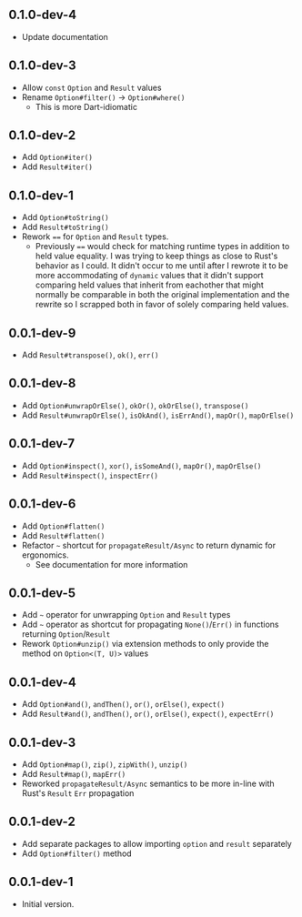 ## 0.1.0-dev-4

- Update documentation

## 0.1.0-dev-3

- Allow `const` `Option` and `Result` values
- Rename `Option#filter()` -> `Option#where()`
  - This is more Dart-idiomatic

## 0.1.0-dev-2

- Add `Option#iter()`
- Add `Result#iter()`

## 0.1.0-dev-1

- Add `Option#toString()`
- Add `Result#toString()`
- Rework `==` for `Option` and `Result` types.
  - Previously `==` would check for matching runtime types in addition to held value equality.
  I was trying to keep things as close to Rust's behavior as I could. It didn't occur to me
  until after I rewrote it to be more accommodating of `dynamic` values that it didn't support
  comparing held values that inherit from eachother that might normally be comparable in both
  the original implementation and the rewrite so I scrapped both in favor of solely comparing
  held values.

## 0.0.1-dev-9

- Add `Result#transpose()`, `ok()`, `err()`

## 0.0.1-dev-8

- Add `Option#unwrapOrElse()`, `okOr()`, `okOrElse()`, `transpose()`
- Add `Result#unwrapOrElse()`, `isOkAnd()`, `isErrAnd()`, `mapOr()`, `mapOrElse()`

## 0.0.1-dev-7

- Add `Option#inspect()`, `xor()`, `isSomeAnd()`, `mapOr()`, `mapOrElse()`
- Add `Result#inspect()`, `inspectErr()`

## 0.0.1-dev-6

- Add `Option#flatten()`
- Add `Result#flatten()`
- Refactor `~` shortcut for `propagateResult/Async` to return dynamic for ergonomics.
  - See documentation for more information

## 0.0.1-dev-5

- Add `~` operator for unwrapping `Option` and `Result` types
- Add `~` operator as shortcut for propagating `None()`/`Err()` in functions returning `Option`/`Result`
- Rework `Option#unzip()` via extension methods to only provide the method on `Option<(T, U)>` values

## 0.0.1-dev-4

- Add `Option#and()`, `andThen()`, `or()`, `orElse()`, `expect()`
- Add `Result#and()`, `andThen()`, `or()`, `orElse()`, `expect()`, `expectErr()`

## 0.0.1-dev-3

- Add `Option#map()`, `zip()`, `zipWith()`, `unzip()`
- Add `Result#map()`, `mapErr()`
- Reworked `propagateResult/Async` semantics to be more in-line with Rust's `Result` `Err` propagation

## 0.0.1-dev-2

- Add separate packages to allow importing `option` and `result` separately
- Add `Option#filter()` method

## 0.0.1-dev-1

- Initial version.
